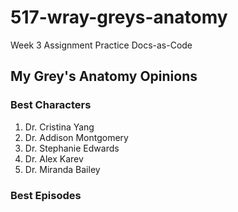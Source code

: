 # 517-wray-greys-anatomy

Week 3 Assignment Practice Docs-as-Code

## My Grey's Anatomy Opinions

### Best Characters

1. Dr. Cristina Yang
2. Dr. Addison Montgomery
3. Dr. Stephanie Edwards
4. Dr. Alex Karev
5. Dr. Miranda Bailey

### Best Episodes